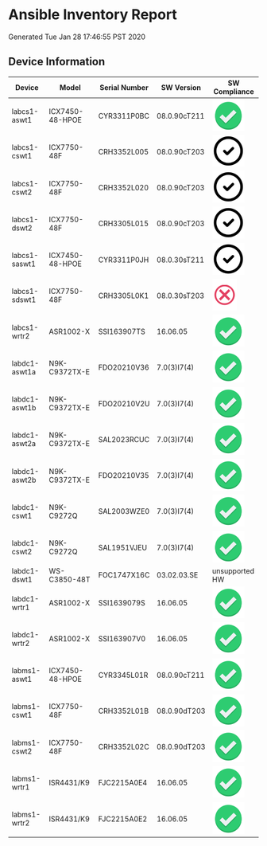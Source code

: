 
[standard]: https://github.com/mapickett/lab/blob/master/standard.png
[acceptable]: https://github.com/mapickett/lab/blob/master/acceptable.png
[nonstandard]: https://github.com/mapickett/lab/blob/master/nonstandard.png

# Ansible Inventory Report
Generated Tue Jan 28 17:46:55 PST 2020

## Device Information

| Device | Model | Serial Number | SW Version | SW Compliance |
|--------|-------|---------------|------------|---------------|
| labcs1-aswt1 | ICX7450-48-HPOE | CYR3311P0BC | 08.0.90cT211 | ![alt text][standard]
| labcs1-cswt1 | ICX7750-48F | CRH3352L005 | 08.0.90cT203 | ![alt text][acceptable]
| labcs1-cswt2 | ICX7750-48F | CRH3352L020 | 08.0.90cT203 | ![alt text][acceptable]
| labcs1-dswt2 | ICX7750-48F | CRH3305L015 | 08.0.90cT203 | ![alt text][acceptable]
| labcs1-saswt1 | ICX7450-48-HPOE | CYR3311P0JH | 08.0.30sT211 | ![alt text][acceptable]
| labcs1-sdswt1 | ICX7750-48F | CRH3305L0K1 | 08.0.30sT203 | ![alt text][nonstandard]
| labcs1-wrtr2 | ASR1002-X | SSI163907TS | 16.06.05 | ![alt text][standard]
| labdc1-aswt1a | N9K-C9372TX-E | FDO20210V36 | 7.0(3)I7(4) | ![alt text][standard]
| labdc1-aswt1b | N9K-C9372TX-E | FDO20210V2U | 7.0(3)I7(4) | ![alt text][standard]
| labdc1-aswt2a | N9K-C9372TX-E | SAL2023RCUC | 7.0(3)I7(4) | ![alt text][standard]
| labdc1-aswt2b | N9K-C9372TX-E | FDO20210V35 | 7.0(3)I7(4) | ![alt text][standard]
| labdc1-cswt1 | N9K-C9272Q | SAL2003WZE0 | 7.0(3)I7(4) | ![alt text][standard]
| labdc1-cswt2 | N9K-C9272Q | SAL1951VJEU | 7.0(3)I7(4) | ![alt text][standard]
| labdc1-dswt1 | WS-C3850-48T | FOC1747X16C | 03.02.03.SE | unsupported HW
| labdc1-wrtr1 | ASR1002-X | SSI1639079S | 16.06.05 | ![alt text][standard]
| labdc1-wrtr2 | ASR1002-X | SSI163907V0 | 16.06.05 | ![alt text][standard]
| labms1-aswt1 | ICX7450-48-HPOE | CYR3345L01R | 08.0.90cT211 | ![alt text][standard]
| labms1-cswt1 | ICX7750-48F | CRH3352L01B | 08.0.90dT203 | ![alt text][standard]
| labms1-cswt2 | ICX7750-48F | CRH3352L02C | 08.0.90dT203 | ![alt text][standard]
| labms1-wrtr1 | ISR4431/K9 | FJC2215A0E4 | 16.06.05 | ![alt text][standard]
| labms1-wrtr2 | ISR4431/K9 | FJC2215A0E2 | 16.06.05 | ![alt text][standard]

